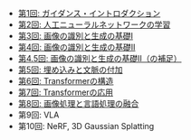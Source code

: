 - [第1回: ガイダンス・イントロダクション](https://ryuichiueda.github.io/slides_marp/advanced_vision/lesson1.md)
- [第2回: 人工ニューラルネットワークの学習](https://ryuichiueda.github.io/slides_marp/advanced_vision/lesson2.md)
- [第3回: 画像の識別と生成の基礎I](https://ryuichiueda.github.io/slides_marp/advanced_vision/lesson3.md)
- [第4回: 画像の識別と生成の基礎II](https://ryuichiueda.github.io/slides_marp/advanced_vision/lesson4.md)
- [第4.5回: 画像の識別と生成の基礎II（の補足）](https://ryuichiueda.github.io/slides_marp/advanced_vision/lesson4-2.md)
- [第5回: 埋め込みと文脈の付加](https://ryuichiueda.github.io/slides_marp/advanced_vision/lesson5.md)
- [第6回: Transformerの構造](https://ryuichiueda.github.io/slides_marp/advanced_vision/lesson6.md)
- [第7回: Transformerの応用](https://ryuichiueda.github.io/slides_marp/advanced_vision/lesson7.md)
- [第8回: 画像処理と言語処理の融合](https://ryuichiueda.github.io/slides_marp/advanced_vision/lesson8.md)
- 第9回: VLA
- 第10回: NeRF, 3D Gaussian Splatting
